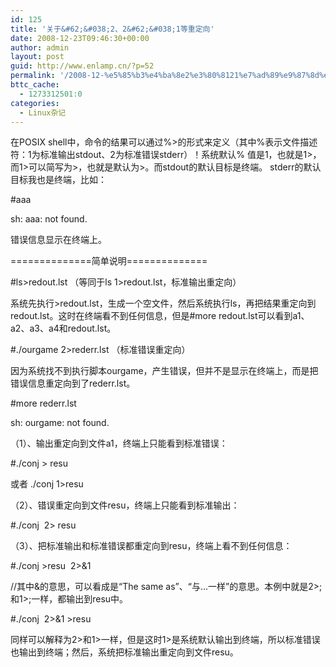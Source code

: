 ```yaml
---
id: 125
title: '关于&#62;&#038;2、2&#62;&#038;1等重定向'
date: 2008-12-23T09:46:30+00:00
author: admin
layout: post
guid: http://www.enlamp.cn/?p=52
permalink: '/2008-12-%e5%85%b3%e4%ba%8e2%e3%80%8121%e7%ad%89%e9%87%8d%e5%ae%9a%e5%90%91/'
bttc_cache:
  - 1273312501:0
categories:
  - Linux杂记
---
```

在POSIX shell中，命令的结果可以通过%>的形式来定义（其中%表示文件描述符：1为标准输出stdout、2为标准错误stderr）！系统默认% 值是1，也就是1>，而1>可以简写为>，也就是默认为>。而stdout的默认目标是终端。 stderr的默认目标我也是终端，比如：
  
#aaa
  
sh: aaa: not found.
  
错误信息显示在终端上。<!--more-->

==============简单说明==============
  
#ls>redout.lst （等同于ls 1>redout.lst，标准输出重定向）
  
系统先执行>redout.lst，生成一个空文件，然后系统执行ls，再把结果重定向到redout.lst。这时在终端看不到任何信息，但是#more redout.lst可以看到a1、a2、a3、a4和redout.lst。
  
#./ourgame 2>rederr.lst （标准错误重定向）
  
因为系统找不到执行脚本ourgame，产生错误，但并不是显示在终端上，而是把错误信息重定向到了rederr.lst。
  
#more rederr.lst
  
sh: ourgame: not found.

（1）、输出重定向到文件a1，终端上只能看到标准错误：
  
#./conj > resu
  
或者 ./conj 1>resu
  
（2）、错误重定向到文件resu，终端上只能看到标准输出：
  
#./conj  2> resu
  
（3）、把标准输出和标准错误都重定向到resu，终端上看不到任何信息：
  
#./conj >resu  2>&1
  
//其中&的意思，可以看成是“The same as”、“与&#8230;一样”的意思。本例中就是2>;和1>;一样，都输出到resu中。
  
#./conj  2>&1 >resu
  
同样可以解释为2>和1>一样，但是这时1>是系统默认输出到终端，所以标准错误也输出到终端；然后，系统把标准输出重定向到文件resu。